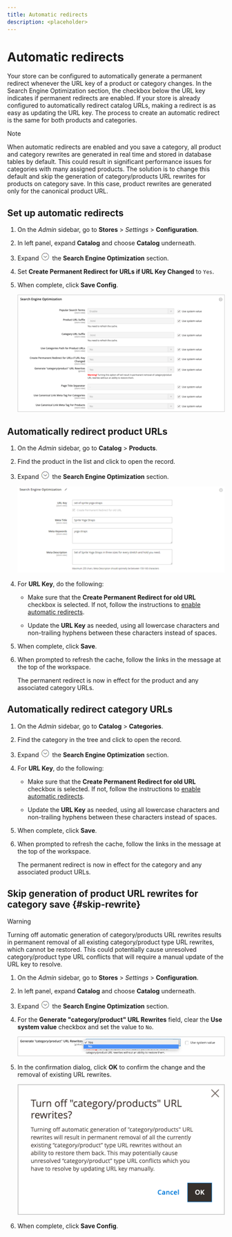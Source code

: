 ```yaml
---
title: Automatic redirects
description: <placeholder>
---
```

# Automatic redirects

Your store can be configured to automatically generate a permanent redirect whenever the URL key of a product or category changes. In the Search Engine Optimization section, the checkbox below the URL key indicates if permanent redirects are enabled. If your store is already configured to automatically redirect catalog URLs, making a redirect is as easy as updating the URL key. The process to create an automatic redirect is the same for both products and categories.

>[!NOTE]
>
>When automatic redirects are enabled and you save a category, all product and category rewrites are generated in real time and stored in database tables by default. This could result in significant performance issues for categories with many assigned products. The solution is to change this default and skip the generation of category/products URL rewrites for products on category save. In this case, product rewrites are generated only for the canonical product URL.

## Set up automatic redirects

1. On the _Admin_ sidebar, go to **Stores** > _Settings_ > **Configuration**.

1. In left panel, expand **Catalog** and choose **Catalog** underneath.

1. Expand ![Expansion selector](../assets/icon-display-expand.png) the **Search Engine Optimization** section.

1. Set **Create Permanent Redirect for URLs if URL Key Changed** to `Yes`.

1. When complete, click **Save Config**.

    ![Catalog configuration - search engine optimization](../configuration-reference/catalog/assets/catalog-search-engine-optimization.png)<!-- zoom -->

## Automatically redirect product URLs

1. On the _Admin_ sidebar, go to **Catalog** > **Products**.

1. Find the product in the list and click to open the record.

1. Expand ![Expansion selector ](../assets/icon-display-expand.png) the **Search Engine Optimization** section.

   ![Product search engine optimization - permanent redirect](./assets/product-search-engine-optimization-create-permanent-redirect.png)<!-- zoom -->

1. For **URL Key**, do the following:

   - Make sure that the **Create Permanent Redirect for old URL** checkbox is selected. If not, follow the instructions to [enable automatic redirects](url-rewrite.md#configure-url-rewrites).

   - Update the **URL Key** as needed, using all lowercase characters and non-trailing hyphens between these characters instead of spaces.

1. When complete, click **Save**.

1. When prompted to refresh the cache, follow the links in the message at the top of the workspace.

   The permanent redirect is now in effect for the product and any associated category URLs.

## Automatically redirect category URLs

1. On the _Admin_ sidebar, go to **Catalog** > **Categories**.

1. Find the category in the tree and click to open the record.

1. Expand ![Expansion selector](../assets/icon-display-expand.png) the **Search Engine Optimization** section.

1. For **URL Key**, do the following:

   - Make sure that the **Create Permanent Redirect for old URL** checkbox is selected. If not, follow the instructions to [enable automatic redirects](url-rewrite.md#configure-url-rewrites).

   - Update the **URL Key** as needed, using all lowercase characters and non-trailing hyphens between these characters instead of spaces.

1. When complete, click **Save**.

1. When prompted to refresh the cache, follow the links in the message at the top of the workspace.

   The permanent redirect is now in effect for the category and any associated product URLs.

## Skip generation of product URL rewrites for category save {#skip-rewrite}

>[!WARNING]
>
>Turning off automatic generation of category/products URL rewrites results in permanent removal of all existing category/product type URL rewrites, which cannot be restored. This could potentially cause unresolved category/product type URL conflicts that will require a manual update of the URL key to resolve.

1. On the _Admin_ sidebar, go to **Stores** > _Settings_ > **Configuration**.

1. In left panel, expand **Catalog** and choose **Catalog** underneath.

1. Expand ![Expansion selector](../assets/icon-display-expand.png) the **Search Engine Optimization** section.

1. For the  **Generate "category/product" URL Rewrites** field, clear the **Use system value** checkbox and set the value to `No`.

   ![Catalog configuration - no automatic URL rewrites](./assets/seo-rewrite-no.png)<!-- zoom -->

1. In the confirmation dialog, click **OK** to confirm the change and the removal of existing URL rewrites.

   ![Turn off category/product URL rewrites - confirm](./assets/seo-rewrite-off.png)<!-- width="350px" -->

1. When complete, click **Save Config**.
